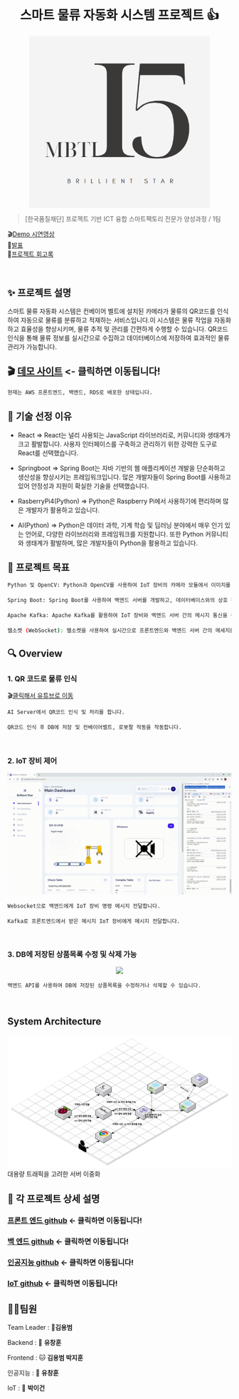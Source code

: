 <h1 align="center">스마트 물류 자동화 시스템 프로젝트 👍</h1>

<center>
    <img src="./img/I5logo.png"  style="zoom:76%;" align="center"/>
</center>

> [한국품질재단] 프로젝트 기반 ICT 융합 스마트팩토리 전문가 양성과정 / 1팀

🎬[Demo 시연영상](https://www.youtube.com/watch?v=dhMrKTwNI8U&lc=UgzCJR3WxkvsckRyyO94AaABAg&ab_channel=%EB%94%B0%EB%9D%BC%ED%95%98%EB%A9%B4%EC%84%9C%EB%B0%B0%EC%9A%B0%EB%8A%94IT)  
🎤[발표](https://www.youtube.com/watch?v=dhMrKTwNI8U&lc=UgzCJR3WxkvsckRyyO94AaABAg&ab_channel=%EB%94%B0%EB%9D%BC%ED%95%98%EB%A9%B4%EC%84%9C%EB%B0%B0%EC%9A%B0%EB%8A%94IT)  
📃[프로젝트 회고록](블로그주소)

<br>

## ✨ 프로젝트 설명

스마트 물류 자동화 시스템은 컨베이어 벨트에 설치된 카메라가 물류의 QR코드를 인식하여 자동으로 물류를 분류하고 적재하는 서비스입니다.이 시스템은 물류 작업을 자동화하고 효율성을 향상시키며, 물류 추적 및 관리를 간편하게 수행할 수 있습니다. QR코드 인식을 통해 물류 정보를 실시간으로 수집하고 데이터베이스에 저장하여 효과적인 물류 관리가 가능합니다.

## 🎬 [데모 사이트](http://스마트물류자동화.메인.한국) <- 클릭하면 이동됩니다!

```sh
현재는 AWS 프론트엔드, 백엔드, RDS로 배포한 상태입니다.
```

## 📌 기술 선정 이유

- React
  => React는 널리 사용되는 JavaScript 라이브러리로, 커뮤니티와 생태계가 크고 활발합니다. 사용자 인터페이스를 구축하고 관리하기 위한 강력한 도구로 React를 선택했습니다.

- Springboot
  => Spring Boot는 자바 기반의 웹 애플리케이션 개발을 단순화하고 생산성을 향상시키는 프레임워크입니다. 많은 개발자들이 Spring Boot를 사용하고 있어 안정성과 지원이 확실한 기술을 선택했습니다.

- RasberryPi4(Python)
  => Python은 Raspberry Pi에서 사용하기에 편리하며 많은 개발자가 활용하고 있습니다.

- AI(Python)
  => Python은 데이터 과학, 기계 학습 및 딥러닝 분야에서 매우 인기 있는 언어로, 다양한 라이브러리와 프레임워크를 지원합니다. 또한 Python 커뮤니티와 생태계가 활발하며, 많은 개발자들이 Python을 활용하고 있습니다.

## 📌 프로젝트 목표

```sh
Python 및 OpenCV: Python과 OpenCV를 사용하여 IoT 장비의 카메라 모듈에서 이미지를 캡처하고 QR 코드를 실시간으로 인식합니다. IoT 장비의 컨베이어 벨트와 로봇팔을 제어합니다.

Spring Boot: Spring Boot를 사용하여 백엔드 서버를 개발하고, 데이터베이스와의 상호 작용을 단순화하여 물류 정보를 저장하고 관리합니다.

Apache Kafka: Apache Kafka를 활용하여 IoT 장비와 백엔드 서버 간의 메시지 통신을 구현하며, 장비의 상태 메세지 및 제어 명령 메세지를 전송합니다.

웹소켓 (WebSocket): 웹소켓을 사용하여 실시간으로 프론트엔드와 백엔드 서버 간의 메세지를 전달하고, 장비 상태를 모니터링하고 제어합니다.
```

## 🔍 Overview

### 1. QR 코드로 물류 인식

🎬[클릭해서 유튜브로 이동](https://www.youtube.com/watch?v=YpPmn7hPwsQ)

```sh
AI Server에서 QR코드 인식 및 처리를 합니다.

QR코드 인식 후 DB에 저장 및 컨베이어벨트, 로봇팔 작동을 작동합니다.
```

<br>

### 2. IoT 장비 제어

<center>
    <img src="./img/camera.gif" />
</center>

```sh
Websocket으로 백엔드에게 IoT 장비 명령 메시지 전달합니다.

Kafka로 프론트엔드에서 받은 메시지 IoT 장비에게 메시지 전달합니다.
```

<br>

### 3. DB에 저장된 상품목록 수정 및 삭제 가능

<center>
    <img src="./img/db2.gif" />
</center>

```sh
백엔드 API를 사용하여 DB에 저장된 상품목록을 수정하거나 삭제할 수 있습니다.
```

<br>

## System Architecture

<center>
    <img src="./img/infra.png" />
</center>
대용량 트래픽을 고려한 서버 이중화

<br>

## 🔧 각 프로젝트 상세 설명

### [프론트 엔드 github](https://github.com/LUKR7Q/frontI5) <- 클릭하면 이동됩니다!

### [백 엔드 github](https://github.com/I5BrilliantStar/Backend) <- 클릭하면 이동됩니다!

### [인공지능 github](https://github.com/I5BrilliantStar/AIServer) <- 클릭하면 이동됩니다!

### [IoT github](https://github.com/I5BrilliantStar/IoT) <- 클릭하면 이동됩니다!

## 🤼‍♂️팀원

Team Leader : 🐯**김용범**

Backend : 🐶 **유창훈**

Frontend : 🐱 **김용범 박지훈**

인공지능 : 🦁 **유창훈**

IoT : 🐺 **박이건**
